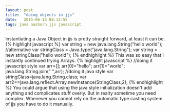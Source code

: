 ```yaml
---
layout: post
title:  "doing objects in jjs"
date:   2015-06-13 08:12:55
tags: java nashorn jjs javascript
---
```

Instantiating a Java Object in jjs is pretty straight forward, at least it can be.
{% highlight javascript %}
var string = new java.lang.String("hello world");
//alternative
var stringClass = Java.type("java.lang.String");
var string = new stringClass("hello world");
{% endhighlight %}
This was so easy that I instantly continued trying Arrays.
{% highlight javascript %}
//doing it javascript style
var arr=[];
arr[0]="hello";
arr[1]="world";
java.lang.String.join(" ",arr);
//doing it java style
var stringClass=java.lang.String.class;
var arr2==java.lang.reflect.Array.newInstance(StringClass,2);
{% endhighlight %}
You could argue that using the java style initialization doesn't add anything and complicates stuff overly. But in realty sometime you need complex. Whenever you cannot rely on the automatic type casting system of jjs you have to do it manually.
